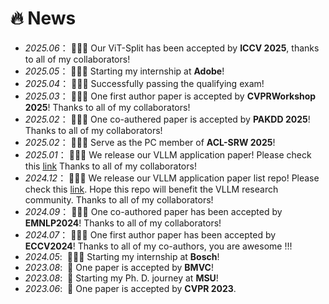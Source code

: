 # 🔥 News 
- *2025.06*：&nbsp;🎉🎉🎉 Our ViT-Split has been accepted by **ICCV 2025**, thanks to all of my collaborators!
- *2025.05*：&nbsp;🎉🎉🎉 Starting my internship at **Adobe**!
- *2025.04*：&nbsp;🎉🎉🎉 Successfully passing the qualifying exam!
- *2025.03*：&nbsp;🎉🎉🎉 One first author paper is accepted by **CVPRWorkshop 2025**! Thanks to all of my collaborators!
- *2025.02*：&nbsp;🎉🎉🎉 One co-authered paper is accepted by **PAKDD 2025**! Thanks to all of my collaborators!
- *2025.02*：&nbsp;🎉🎉🎉 Serve as the PC member of **ACL-SRW 2025**! 
- *2025.01*：&nbsp;🎉🎉🎉 We release our VLLM application paper! Please check this [link](https://arxiv.org/pdf/2501.02765) Thanks to all of my collaborators! 
- *2024.12*：&nbsp;🎉🎉🎉 We release our VLLM application paper list repo! Please check this [link](https://github.com/JackYFL/awesome-VLLMs). Hope this repo will benefit the VLLM research community. Thanks to all of my collaborators! 
- *2024.09*：&nbsp;🎉🎉🎉 One co-authored paper has been accepted by **EMNLP2024**! Thanks to all of my collaborators!
- *2024.07*：&nbsp;🎉🎉🎉 One first author paper has been accepted by **ECCV2024**! Thanks to all of my co-authors, you are awesome !!!
- *2024.05*: &nbsp;🎉🎉🎉 Starting my internship at **Bosch**!
- *2023.08*: &nbsp;🎉 One paper is accepted by **BMVC**! 
- *2023.08*: &nbsp;🎉 Starting my Ph. D. journey at **MSU**! 
- *2023.06*: &nbsp;🎉 One paper is accepted by **CVPR 2023**. 
